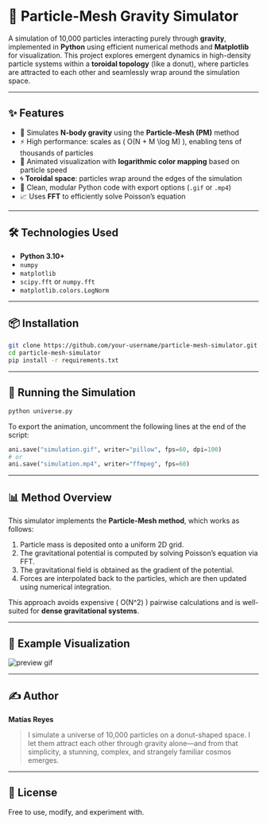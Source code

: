 # 🔭 Particle-Mesh Gravity Simulator

A simulation of 10,000 particles interacting purely through **gravity**, implemented in **Python** using efficient numerical methods and **Matplotlib** for visualization. This project explores emergent dynamics in high-density particle systems within a **toroidal topology** (like a donut), where particles are attracted to each other and seamlessly wrap around the simulation space.

---

## ✨ Features

- 🌌 Simulates **N-body gravity** using the **Particle-Mesh (PM)** method  
- ⚡ High performance: scales as \( O(N + M \log M) \), enabling tens of thousands of particles  
- 🎨 Animated visualization with **logarithmic color mapping** based on particle speed  
- 🌀 **Toroidal space**: particles wrap around the edges of the simulation  
- 🧠 Clean, modular Python code with export options (`.gif` or `.mp4`)  
- 📈 Uses **FFT** to efficiently solve Poisson’s equation  

---

## 🛠 Technologies Used

- **Python 3.10+**
- `numpy`
- `matplotlib`
- `scipy.fft` or `numpy.fft`
- `matplotlib.colors.LogNorm`

---

## 📦 Installation

```bash
git clone https://github.com/your-username/particle-mesh-simulator.git
cd particle-mesh-simulator
pip install -r requirements.txt
```

---

## 🚀 Running the Simulation

```bash
python universe.py
```

To export the animation, uncomment the following lines at the end of the script:

```python
ani.save("simulation.gif", writer="pillow", fps=60, dpi=100)
# or
ani.save("simulation.mp4", writer="ffmpeg", fps=60)
```

---

## 📊 Method Overview

This simulator implements the **Particle-Mesh method**, which works as follows:

1. Particle mass is deposited onto a uniform 2D grid.
2. The gravitational potential is computed by solving Poisson’s equation via FFT.
3. The gravitational field is obtained as the gradient of the potential.
4. Forces are interpolated back to the particles, which are then updated using numerical integration.

This approach avoids expensive \( O(N^2) \) pairwise calculations and is well-suited for **dense gravitational systems**.

---

## 📸 Example Visualization

![preview gif](simulation1.gif)

---

## ✍️ Author

**Matías Reyes**  
> I simulate a universe of 10,000 particles on a donut-shaped space. I let them attract each other through gravity alone—and from that simplicity, a stunning, complex, and strangely familiar cosmos emerges.

---

## 📄 License

Free to use, modify, and experiment with.

